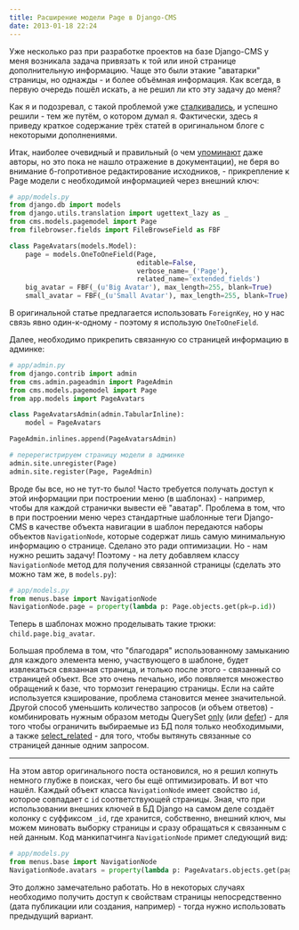 ```yaml
---
title: Расширение модели Page в Django-CMS
date: 2013-01-18 22:24
---
```


Уже несколько раз  при разработке проектов на базе Django-CMS  у меня возникала
задача привязать  к той или  иной странице дополнительную информацию.  Чаще это
были этакие "аватарки" страницы, но однажды  - и более объёмная информация. Как
всегда, в первую очередь пошёл искать, а не решил ли кто эту задачу до меня?

Как я и подозревал, с такой проблемой уже [сталкивались][1], и успешно решили -
тем же путём, о котором думал я. Фактически, здесь я приведу краткое содержание
трёх статей в оригинальном блоге с некоторыми дополнениями.

Итак, наиболее очевидный и правильный (о чем [упоминают][2] даже авторы, но это
пока  не нашло  отражение в  документации), не  беря во  внимание б-гопротивное
редактирование  исходников,   -  прикрепление  к  Page   модели  с  необходимой
информацией через внешний ключ:

```python
# app/models.py
from django.db import models
from django.utils.translation import ugettext_lazy as _
from cms.models.pagemodel import Page
from filebrowser.fields import FileBrowseField as FBF

class PageAvatars(models.Model):
    page = models.OneToOneField(Page,
                                editable=False,
                                verbose_name=_('Page'),
                                related_name='extended_fields')
    big_avatar = FBF(_(u'Big Avatar'), max_length=255, blank=True)
    small_avatar = FBF(_(u'Small Avatar'), max_length=255, blank=True)
```

В оригинальной  статье предлагается использовать  `ForeignKey`, но у  нас связь
явно один-к-одному - поэтому я использую `OneToOneField`.

Далее, необходимо прикрепить связанную со страницей информацию в админке:

```python
# app/admin.py
from django.contrib import admin
from cms.admin.pageadmin import PageAdmin
from cms.models.pagemodel import Page
from app.models import PageAvatars

class PageAvatarsAdmin(admin.TabularInline):
    model = PageAvatars

PageAdmin.inlines.append(PageAvatarsAdmin)

# перерегистрируем страницу модели в админке
admin.site.unregister(Page)
admin.site.register(Page, PageAdmin)
```

Вроде  бы все,  но  не тут-то  было!  Часто требуется  получать  доступ к  этой
информации  при построении  меню  (в  шаблонах) -  например,  чтобы для  каждой
странички вывести её "аватар". Проблема в  том, что в при построении меню через
стандартные шаблонные  теги Django-CMS  в качестве  объекта навигации  в шаблон
передаются  наборы  объектов  `NavigationNode`,  которые  содержат  лишь  самую
минимальную информацию о странице. Сделано это ради оптимизации. Но - нам нужно
решить задачу!  Поэтому - на  лету добавляем классу `NavigationNode`  метод для
получения связанной страницы (сделать это можно там же, в `models.py`):

```python
# app/models.py
from menus.base import NavigationNode
NavigationNode.page = property(lambda p: Page.objects.get(pk=p.id))
```

Теперь в шаблонах можно проделывать такие трюки: `child.page.big_avatar`.

Большая проблема в  том, что "благодаря" использованному  замыканию для каждого
элемента меню, участвующего в шаблоне,  будет извлекаться связанная страница, и
только после этого - связанный со страницей объект. Все это очень печально, ибо
появляется множество обращений к базе, что тормозит генерацию страницы. Если на
сайте используется кэширование, проблема  становится менее значительной. Другой
способ уменьшить количество  запросов (и объем ответов)  - комбинировать нужным
образом методы  QuerySet [only][] (или  [defer][]) - для того  чтобы ограничить
выбираемые из  БД поля  только необходимыми, а  также [select_related][]  - для
того, чтобы вытянуть связанные со страницей данные одним запросом.

* * *

На  этом автор  оригинального поста  остановился,  но я  решил копнуть  немного
глубже  в  поисках,  чего  бы  ещё оптимизировать.  И  вот  что  нашёл.  Каждый
объект класса  `NavigationNode` имеет свойство  `id`, которое совпадает  с `id`
соответствующей  страницы. Зная,  что  при использовании  внешних  ключей в  БД
Django  на  самом  деле  создаёт  колонку  с  суффиксом  `_id`,  где  хранится,
собственно, внешний ключ, мы можем миновать выборку страницы и сразу обращаться
к связанным с  ней данным. Код манкипатчинга  `NavigationNode` примет следующий
вид:

```python
# app/models.py
from menus.base import NavigationNode
NavigationNode.avatars = property(lambda p: PageAvatars.objects.get(page_id=p.id))
```

Это должно  замечательно работать. Но  в некоторых случаях  необходимо получить
доступ  к свойствам  страницы  непосредственно (дата  публикации или  создания,
например) - тогда нужно использовать предыдущий вариант.



[1]: http://ilian.i-n-i.org/extending-django-cms-page-model/
[2]: https://github.com/divio/django-cms/issues/1412
[defer]: https://docs.djangoproject.com/en/dev/ref/models/querysets/#defer
[only]: https://docs.djangoproject.com/en/dev/ref/models/querysets/#only
[select_related]: https://docs.djangoproject.com/en/dev/ref/models/querysets/#select-related
